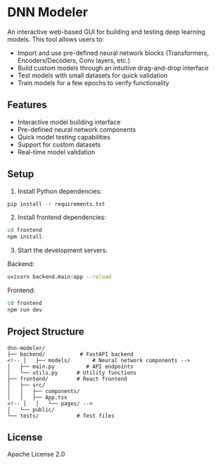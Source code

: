 # DNN Modeler

An interactive web-based GUI for building and testing deep learning models. This tool allows users to:

- Import and use pre-defined neural network blocks (Transformers, Encoders/Decoders, Conv layers, etc.)
- Build custom models through an intuitive drag-and-drop interface
- Test models with small datasets for quick validation
- Train models for a few epochs to verify functionality

## Features

- Interactive model building interface
- Pre-defined neural network components
- Quick model testing capabilities
- Support for custom datasets
- Real-time model validation

## Setup

1. Install Python dependencies:
```bash
pip install -r requirements.txt
```

2. Install frontend dependencies:
```bash
cd frontend
npm install
```

3. Start the development servers:

Backend:
```bash
uvicorn backend.main:app --reload
```

Frontend:
```bash
cd frontend
npm run dev
```

## Project Structure

```
dnn-modeler/
├── backend/           # FastAPI backend
<!-- │   ├── models/       # Neural network components -->
│   ├── main.py          # API endpoints
│   └── utils.py      # Utility functions
├── frontend/         # React frontend
│   ├── src/
│   │   ├── components/
│   │   ├── App.tsx
<!-- │   │   └── pages/ -->
│   └── public/
└── tests/            # Test files
```

## License

Apache License 2.0